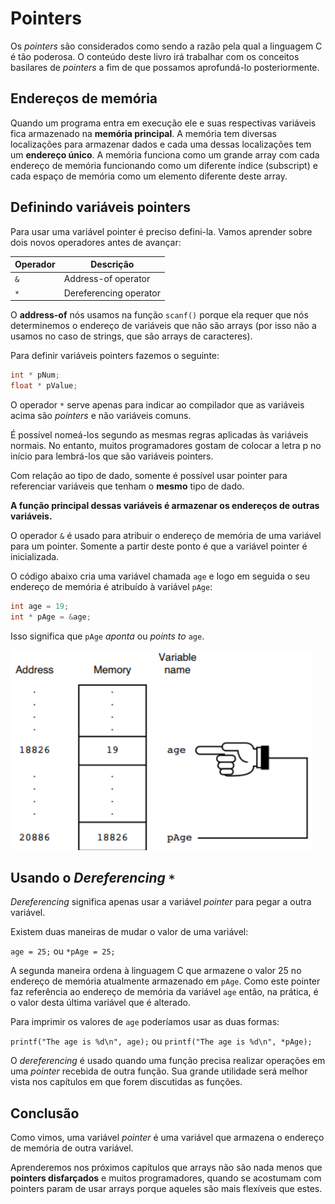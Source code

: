 # Pointers

Os *pointers* são considerados como sendo a razão pela qual a linguagem C é tão poderosa. O conteúdo deste livro irá trabalhar com os conceitos basilares de *pointers* a fim de que possamos aprofundá-lo posteriormente.

## Endereços de memória

Quando um programa entra em execução ele e suas respectivas variáveis fica armazenado na **memória principal**. A memória tem diversas localizações para armazenar dados e cada uma dessas localizações tem um **endereço único**. A memória funciona como um grande array com cada endereço de memória funcionando como um diferente índice (subscript) e cada espaço de memória como um elemento diferente deste array.

## Definindo variáveis pointers

Para usar uma variável pointer é preciso defini-la. Vamos aprender sobre dois novos operadores antes de avançar:

Operador | Descrição
-------- | -------------------
`&`        | Address-of operator
`*`      | Dereferencing operator

O **address-of** nós usamos na função `scanf()` porque ela requer que nós determinemos o endereço de variáveis que não são arrays (por isso não a usamos no caso de strings, que são arrays de caracteres).

Para definir variáveis pointers fazemos o seguinte:

```C
int * pNum;
float * pValue;
```

O operador `*` serve apenas para indicar ao compilador que as variáveis acima são *pointers* e não variáveis comuns.

É possível nomeá-los segundo as mesmas regras aplicadas às variáveis normais. No entanto, muitos programadores gostam de colocar a letra p no início para lembrá-los que são variáveis pointers.

Com relação ao tipo de dado, somente é possível usar pointer para referenciar variáveis que tenham o **mesmo** tipo de dado.

**A função principal dessas variáveis é armazenar os endereços de outras variáveis.**

O operador `&` é usado para atribuir o endereço de memória de uma variável para um pointer. Somente a partir deste ponto é que a variável pointer é inicializada.

O código abaixo cria uma variável chamada `age` e logo em seguida o seu endereço de memória é atribuído à variável `pAge`:

```C
int age = 19;
int * pAge = &age;
```

Isso significa que `pAge` *aponta* ou *points to* `age`.

![Ilustração do efeito prático do código](image.png)

## Usando o *Dereferencing* `*`

*Dereferencing* significa apenas usar a variável *pointer* para pegar a outra variável.

Existem duas maneiras de mudar o valor de uma variável:

`age = 25;` ou `*pAge = 25;`

A segunda maneira ordena à linguagem C que armazene o valor 25 no endereço de memória atualmente armazenado em `pAge`. Como este pointer faz referência ao endereço de memória da variável `age` então, na prática, é o valor desta última variável que é alterado.

Para imprimir os valores de `age` poderíamos usar as duas formas:

`printf("The age is %d\n", age);` ou `printf("The age is %d\n", *pAge);`

O *dereferencing* é usado quando uma função precisa realizar operações em uma *pointer* recebida de outra função. Sua grande utilidade será melhor vista nos capítulos em que forem discutidas as funções.

## Conclusão

Como vimos, uma variável *pointer* é uma variável que armazena o endereço de memória de outra variável.

Aprenderemos nos próximos capítulos que arrays não são nada menos que **pointers disfarçados** e muitos programadores, quando se acostumam com pointers param de usar arrays porque aqueles são mais flexíveis que estes.
